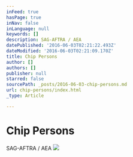 ```yaml
---
inFeed: true
hasPage: true
inNav: false
inLanguage: null
keywords: []
description: SAG-AFTRA / AEA
datePublished: '2016-06-03T02:21:22.493Z'
dateModified: '2016-06-03T02:21:09.170Z'
title: Chip Persons
author: []
authors: []
publisher: null
starred: false
sourcePath: _posts/2016-06-03-chip-persons.md
url: chip-persons/index.html
_type: Article

---
```

# Chip Persons

SAG-AFTRA / AEA
![](https://the-grid-user-content.s3-us-west-2.amazonaws.com/235b2ff7-aa47-46d7-99b5-1c4e1a2fe42f.jpg)